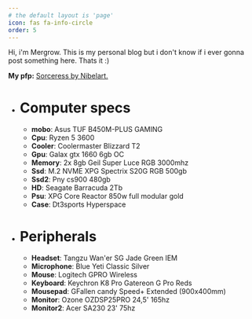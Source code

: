 ```yaml
---
# the default layout is 'page'
icon: fas fa-info-circle
order: 5
---
```



Hi, i'm Mergrow. This is my personal blog but i don't know if i ever gonna post something here. 
Thats it :)

**My pfp:** [Sorceress by Nibelart.](https://nibelart.artstation.com/projects/lVYJvG)


- # **Computer specs**

    - **mobo**: Asus TUF B450M-PLUS GAMING
    - **Cpu**: Ryzen 5 3600
    - **Cooler**: Coolermaster Blizzard T2
    - **Gpu**: Galax gtx 1660 6gb OC
    - **Memory**: 2x 8gb Geil Super Luce RGB 3000mhz
    - **Ssd**: M.2 NVME XPG Spectrix S20G RGB 500gb
    - **Ssd2**: Pny cs900 480gb
    - **HD**: Seagate Barracuda 2Tb
    - **Psu**: XPG Core Reactor 850w full modular gold
    - **Case**: Dt3sports Hyperspace


- # **Peripherals**

    - **Headset**: Tangzu Wan'er SG Jade Green IEM
    - **Microphone**: Blue Yeti Classic Silver
    - **Mouse**: Logitech GPRO Wireless
    - **Keyboard**: Keychron K8 Pro Gatereon G Pro Reds
    - **Mousepad**: GFallen candy Speed+ Extended (900x400mm)
    - **Monitor**: Ozone OZDSP25PRO 24,5' 165hz
    - **Monitor2**: Acer SA230 23' 75hz